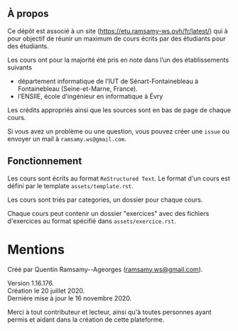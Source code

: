 ## À propos

Ce dépôt est associé à un site
(https://etu.ramsamy-ws.ovh/fr/latest/)
qui à pour objectif de réunir un maximum de cours écrits 
par des étudiants pour des étudiants.

Les cours ont pour la majorité été pris en note dans l’un des 
établissements suivants

* département informatique de l’IUT de Sénart-Fontainebleau à 
Fontainebleau (Seine-et-Marne, France).
* l’ENSIIE, école d’ingénieur en informatique à Évry

Les crédits appropriés ainsi que les sources sont en bas 
de page de chaque cours.

Si vous avez un problème ou une question, vous pouvez créer
une `issue` ou envoyer un mail à `ramsamy.ws@gmail.com`.

## Fonctionnement

Les cours sont écrits au format `ReStructured Text`. Le format
d'un cours est défini par le template `assets/template.rst`.

Les cours sont triés par categories, un dossier pour chaque cours.

Chaque cours peut contenir un dossier "exercices" avec des fichiers
d'exercices au format spécifié dans `assets/exercice.rst`.

# Mentions

Créé par Quentin Ramsamy--Ageorges (ramsamy.ws@gmail.com).

Version 1.16.176.
\
Création le 20 juillet 2020.
\
Dernière mise à jour le 16 novembre 2020.

Merci à tout contributeur et lecteur, ainsi qu'à toutes
personnes ayant permis et aidant dans la création de cette plateforme.